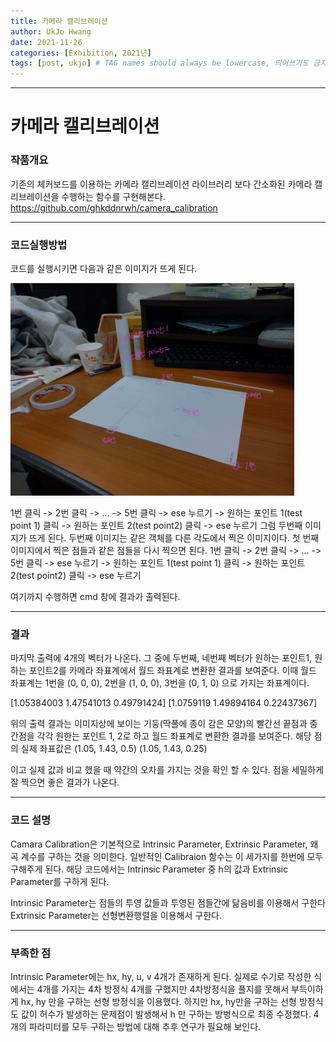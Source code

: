 ```yaml
---
title: 카메라 캘리브레이션
author: UkJo Hwang
date: 2021-11-26
categories: [Exhibition, 2021년]
tags: [post, ukjo] # TAG names should always be lowercase, 띄어쓰기도 금지
---
```


---

# 카메라 캘리브레이션

### 작품개요

기존의 체커보드를 이용하는 카메라 캘리브레이션 라이브러리 보다 간소화된
카메라 캘리브레이션을 수행하는 함수를 구현해본다.
https://github.com/ghkddnrwh/camera_calibration

---

### 코드실행방법

코드를 실행시키면 다음과 같은 이미지가 뜨게 된다.

<img src="/assets/img/post/2021-11-26-camera-calibration/test.PNG" width="90%">

1번 클릭 -> 2번 클릭 -> ... -> 5번 클릭 -> ese 누르기 -> 원하는 포인트 1(test point 1) 클릭 -> 원하는 포인트 2(test point2) 클릭 -> ese 누르기
그럼 두번째 이미지가 뜨게 된다. 두번째 이미지는 같은 객체를 다른 각도에서 찍은 이미지이다. 첫 번째 이미지에서 찍은 점들과 같은 점들을 다시 찍으면 된다.
1번 클릭 -> 2번 클릭 -> ... -> 5번 클릭 -> ese 누르기 -> 원하는 포인트 1(test point 1) 클릭 -> 원하는 포인트 2(test point2) 클릭 -> ese 누르기

여기까지 수행하면 cmd 창에 결과가 출력된다.

---

### 결과

마지막 출력에 4개의 벡터가 나온다.
그 중에 두번째, 네번째 벡터가 원하는 포인트1, 원하는 포인트2를 카메라 좌표계에서 월드 좌표계로 변환한 결과를 보여준다.
이때 월드 좌표계는 1번을 (0, 0, 0), 2번을 (1, 0, 0), 3번을 (0, 1, 0) 으로 가지는 좌표계이다.

[1.05384003 1.47541013 0.49791424]
[1.0759119 1.49894164 0.22437367]

위의 출력 결과는 이미지상에 보이는 기둥(딱풀에 종이 감은 모양)의 빨간선 끝점과 중간점을 각각 원한는 포인트 1, 2로 하고 월드 좌표계로 변환한 결과를 보여준다.
해당 점의 실제 좌표값은
(1.05, 1.43, 0.5)
(1.05, 1.43, 0.25)

이고 실제 값과 비교 했을 때 약간의 오차를 가지는 것을 확인 할 수 있다.
점을 세밀하게 잘 찍으면 좋은 결과가 나온다.

---

### 코드 설명

Camara Calibration은 기본적으로 Intrinsic Parameter, Extrinsic Parameter, 왜곡 계수를 구하는 것을 의미한다.
일반적인 Calibraion 함수는 이 세가지를 한번에 모두 구해주게 된다.
해당 코드에서는 Intrinsic Parameter 중 h의 값과 Extrinsic Parameter를 구하게 된다.

Intrinsic Parameter는 점들의 투영 값들과 투영된 점들간에 닮음비를 이용해서 구한다
Extrinsic Parameter는 선형변환행렬을 이용해서 구한다.

---

### 부족한 점

Intrinsic Parameter에는 hx, hy, u, v 4개가 존재하게 된다.
실제로 수기로 작성한 식에서는 4개를 가지는 4차 방정식 4개를 구했지만 4차방정식을 풀지를 못해서 부득이하게 hx, hy 만을 구하는 선형 방정식을 이용했다.
하지만 hx, hy만을 구하는 선형 방정식도 값이 허수가 발생하는 문제점이 발생해서 h 만 구하는 방벙식으로 최종 수정했다.
4개의 파라미터를 모두 구하는 방법에 대해 추후 연구가 필요해 보인다.

```

```
